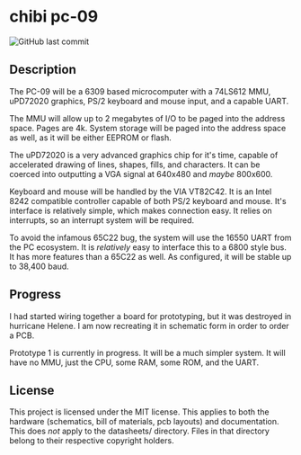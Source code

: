 # chibi pc-09
![GitHub last commit](https://img.shields.io/github/last-commit/amberisvibin/chibi-pc80)

## Description

The PC-09 will be a 6309 based microcomputer with a 74LS612 MMU, uPD72020 graphics, PS/2 keyboard and mouse input, and a capable UART. 

The MMU will allow up to 2 megabytes of I/O to be paged into the address space. Pages are 4k. System storage will be paged into the address space as well, as it will be either EEPROM or flash. 

The uPD72020 is a very advanced graphics chip for it's time, capable of accelerated drawing of lines, shapes, fills, and characters. It can be coerced into outputting a VGA signal at 640x480 and *maybe* 800x600. 

Keyboard and mouse will be handled by the VIA VT82C42. It is an Intel 8242 compatible controller capable of both PS/2 keyboard and mouse. It's interface is relatively simple, which makes connection easy. It relies on interrupts, so an interrupt system will be required.

To avoid the infamous 65C22 bug, the system will use the 16550 UART from the PC ecosystem. It is *relatively* easy to interface this to a 6800 style bus. It has more features than a 65C22 as well. As configured, it will be stable up to 38,400 baud. 

## Progress

I had started wiring together a board for prototyping, but it was destroyed in hurricane Helene. I am now recreating it in schematic form in order to order a PCB.

Prototype 1 is currently in progress. It will be a much simpler system. It will have no MMU, just the CPU, some RAM, some ROM, and the UART.

## License

This project is licensed under the MIT license. This applies to both the hardware (schematics, bill of materials, pcb layouts) and documentation. This does *not* apply to the datasheets/ directory. Files in that directory belong to their respective copyright holders.
